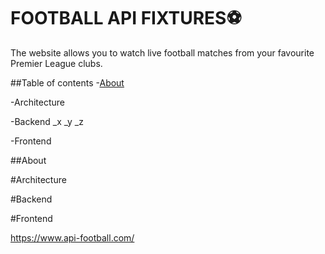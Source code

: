 # FOOTBALL API FIXTURES⚽
The website allows you to watch live football matches from your favourite Premier League clubs.

##Table of contents
-[About](#About "Goto About")


-Architecture


-Backend
 _x
  _y
   _z
 
 
   
-Frontend



##About 


#Architecture


#Backend


#Frontend

  
 
  


https://www.api-football.com/
